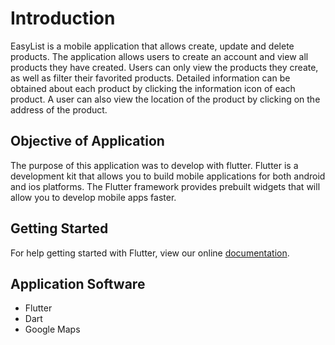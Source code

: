 # Introduction

EasyList is a mobile application that allows create, update and delete products. The application allows users to create an account and view all products they have created. Users can only view the products they create, as well as filter their favorited products. Detailed information can be obtained about each product by clicking the information icon of each product. A user can also view the location of the product by clicking on the address of the product.

## Objective of Application

The purpose of this application was to develop with flutter. Flutter is a development kit that allows you to build mobile applications for both android and ios platforms. The Flutter framework provides prebuilt widgets that will allow you to develop mobile apps faster.   

## Getting Started

For help getting started with Flutter, view our online
[documentation](https://flutter.io/).

## Application Software
- Flutter 
- Dart
- Google Maps


